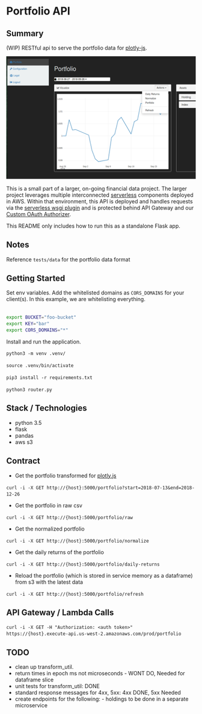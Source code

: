 # Portfolio API

## Summary
(WIP) RESTful api to serve the portfolio data for [plotly-js](https://plot.ly/javascript/).

![plotly-js graphing the portfolio](https://github.com/mle6366/financial-rest/blob/master/example/plotly-ui.png "Portfolio data graphed in Plotly.js")

This is a small part of a larger, on-going financial data project. The larger project leverages multiple
interconnected [serverless](https://serverless.com/framework/) components deployed in AWS. Within that environment,
this API is deployed and handles requests via the [serverless wsgi plugin](https://www.npmjs.com/package/serverless-wsgi) 
and is protected behind API Gateway and our [Custom OAuth Authorizer](https://github.com/ExpanseLLC/lambda_authorizer/wiki).

This README only includes how to run this as a standalone Flask app.

## Notes
Reference `tests/data` for the portfolio data format


## Getting Started

Set env variables.
Add the whitelisted domains as `CORS_DOMAINS` for your client(s). In this example, we are whitelisting everything.

```bash

export BUCKET="foo-bucket"
export KEY="bar"
export CORS_DOMAINS="*"

```

Install and run the application.

```
python3 -m venv .venv/

source .venv/bin/activate

pip3 install -r requirements.txt

python3 router.py
```

## Stack / Technologies
- python 3.5
- flask
- pandas
- aws s3


## Contract

- Get the portfolio transformed for [plotly.js](https://plot.ly/javascript/)

`curl -i -X GET http://{host}:5000/portfolio?start=2018-07-13&end=2018-12-26`

- Get the portfolio in raw csv 

`curl -i -X GET http://{host}:5000/portfolio/raw`

- Get the normalized portfolio

`curl -i -X GET http://{host}:5000/portfolio/normalize`

- Get the daily returns of the portfolio

`curl -i -X GET http://{host}:5000/portfolio/daily-returns`

- Reload the portfolio (which is stored in service memory as a dataframe) from s3 with the latest data

`curl -i -X GET http://{host}:5000/portfolio/refresh`

## API Gateway / Lambda Calls

`curl -i -X GET -H "Authorization: <auth token>" https://{host}.execute-api.us-west-2.amazonaws.com/prod/portfolio`

## TODO
- clean up transform_util. 
- return times in epoch ms not microseconds - WONT DO, Needed for dataframe slice
- unit tests for transform_util: DONE
- standard response messages for 4xx, 5xx: 4xx DONE, 5xx Needed
- create endpoints for the following: - holdings to be done in a separate microservice
